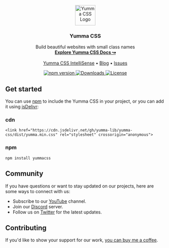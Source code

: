 <p align="center">
  <img src="https://yummacss.com/img/yummacss.png" width="64" alt="Yumma CSS Logo">
</p>

<h3 align="center">Yumma CSS</h3>

<p align="center">
  Build beautiful websites with small class names
  <br>
  <a href="https://yummacss.com"><strong>Explore Yumma CSS Docs ↝</strong></a>
  <br>
  <br>
  <a href="https://yummacss.com/blog/installationducing-yummacss-intellisense">Yumma CSS IntelliSense</a>
  •
  <a href="https://yummacss.com/blog">Blog</a>
  •
  <a href="https://github.com/yumma-lib/yumma-css/issues">Issues</a>
</p>

<p align="center">
  <a href="https://www.npmjs.com/package/yummacss?activeTab=versions">
    <img src="https://img.shields.io/npm/v/yummacss" alt="npm version">
  </a>
  <a href="https://www.npmjs.com/yummacss">
    <img src="https://img.shields.io/npm/dt/yummacss" alt="Downloads">
  </a>
  <a href="https://github.com/yumma-lib/yumma-css-docs?tab=MIT-1-ov-file#readme">
    <img src="https://img.shields.io/badge/License-MIT-blue.svg" alt="License">
  </a>
</p>

## Get started

You can use [npm](https://www.npmjs.com/yummacss) to include the Yumma CSS in your project, or you can add it using [jsDelivr](https://www.jsdelivr.com/):

### cdn
```
<link href="https://cdn.jsdelivr.net/gh/yumma-lib/yumma-css/dist/yumma.min.css" rel="stylesheet" crossorigin="anonymous">
```

### npm
```
npm install yummacss
```

## Community

If you have questions or want to stay updated on our projects, here are some ways to connect with us:

- Subscribe to our [YouTube](https://www.youtube.com/@rrenildopereiraa/videos) channel.
- Join our [Discord](https://discord.gg/CGw5vyqmQ6) server.
- Follow us on [Twitter](https://twitter.com/yummacss) for the latest updates.

## Contributing

If you'd like to show your support for our work, [you can buy me a coffee](https://www.buymeacoffee.com/rrenildoo).